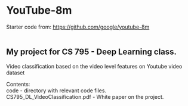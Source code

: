 # YouTube-8m
Starter code from: https://github.com/google/youtube-8m <br /><br />

## My project for CS 795 - Deep Learning class. <br /> 
Video classification based on the video level features on Youtube video dataset<br />

Contents:<br />
code - directory with relevant code files.<br />
CS795_DL_VideoClassification.pdf - White paper on the project.<br />
